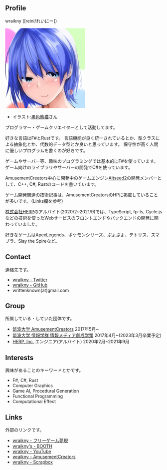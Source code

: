 ## Profile

wraikny ([reini/れいにー]）

<img src="/images/wraikny/wraikny_illustration.jpg" width="256px">

- イラスト:[黒色熊猫](https://twitter.com/higumasyake)さん

プログラマー・ゲームクリエイターとして活動してます。

好きな言語はF#とRustです。
言語機能が良く統一されているとか、型クラスによる抽象化とか、代数的データ型とか良いと思っています。
保守性が高く人間に優しいプログラムを書くのが好きです。

ゲームやサーバー等、趣味のプログラミングでは基本的にF#を使っています。
ゲーム向けのライブラリやサーバーの開発でC#を使っています。

AmusementCreators中心に開発中のゲームエンジン[Altseed2](https://github.com/altseed/altseed2)の開発メンバーとして、C++, C#, Rustのコードを書いています。

ゲーム開発関連の技術記事は、AmusementCreatorsのHPに掲載していることが多いです。（Links欄を参考）

[株式会社HERP](https://herp.co.jp/)のアルバイト(2020/2~2021/9)では、TypeScript, fp-ts, Cycle.js などの技術を使ったWebサービスのフロントエンドやバックエンドの開発に関わっていました。

好きなゲームはApexLegends、ポケモンシリーズ、ぷよぷよ、テトリス、スマブラ、Slay the Spireなど。

## Contact

連絡先です。

- [wraikny - Twitter](https://twitter.com/wraikny)
- [wraikny - GitHub](https://github.com/wraikny)
- writtenknown(at)gmail.com

## Group

所属している・していた団体です。

- [筑波大学 AmusementCreators](https://www.amusement-creators.info) 2017年5月~
- [筑波大学 情報学群 情報メディア創成学類](https://www.mast.tsukuba.ac.jp) 2017年4月~(2023年3月卒業予定)
- [HERP, Inc.](https://herp.co.jp/) エンジニア(アルバイト) 2020年2月~2021年9月

## Interests

興味があることのキーワードとかです。

- F#, C#, Rust
- Computer Graphics
- Game AI, Procedural Generation
- Functional Programming
- Computational Effect

## Links

外部のリンクです。

- [wraikny - フリーゲーム夢現](https://freegame-mugen.jp/cms/mt-cp.fcgi?__mode=view&blog_id=1&id=4393)
- [wraikny's - BOOTH](https://wraikny.booth.pm)
- [wraikny - YouTube](https://www.youtube.com/channel/UCZ9gPqMn0Vtd0NTIAQtrt2Q)
- [wraikny - AmusementCreators](https://www.amusement-creators.info/authors/wraikny/)
- [wraikny - Scrapbox](https://scrapbox.io/wraikny/)
